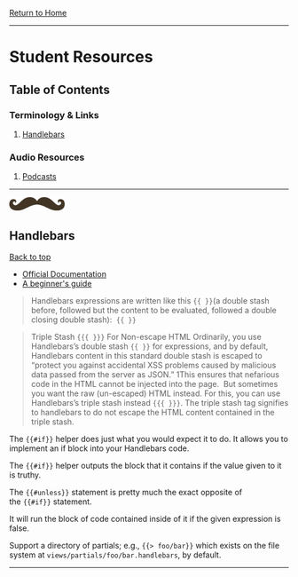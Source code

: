 [Return to Home](../../../README.md)

<hr>

# Student Resources

## Table of Contents

### Terminology & Links

01.  [Handlebars](#handlebars)

### Audio Resources
01.  [Podcasts](/podcasts.md)


<hr>

<img src="../../00-admin-resources/assets/images/handlebars.jpg" width="100">

## Handlebars

[Back to top](#student-resources)

* [Official Documentation](https://handlebarsjs.com/)
* [A beginner's guide](https://www.sitepoint.com/a-beginners-guide-to-handlebars/)


> Handlebars expressions are written like this ``{{ }}``(a double stash before, followed but the content to be evaluated, followed a double closing double stash):  ``{{ }}``

> Triple Stash ``{{{ }}}`` For Non-escape HTML
Ordinarily, you use Handlebars’s double stash ``{{ }}`` for expressions, and by default, Handlebars content in this standard double stash is escaped to “protect you against accidental XSS problems caused by malicious data passed from the server as JSON.” 1This ensures that nefarious code in the HTML cannot be injected into the page.  But sometimes you want the raw (un-escaped) HTML instead. For this, you can use Handlebars’s triple stash instead ``{{{ }}}``. The triple stash tag signifies to handlebars to do not escape the HTML content contained in the triple stash.

The `{{#if}}` helper does just what you would expect it to do. It allows you to implement an if block into your Handlebars code.

The `{{#if}}` helper outputs the block that it contains if the value given to it is truthy.

The `{{#unless}}` statement is pretty much the exact opposite of the `{{#if}}` statement.

It will run the block of code contained inside of it if the given expression is false.

Support a directory of partials; e.g., `{{> foo/bar}}` which exists on the file system at `views/partials/foo/bar.handlebars`, by default.

----------------------------------------